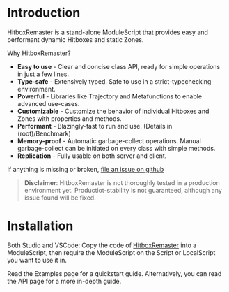 # Introduction
HitboxRemaster is a stand-alone ModuleScript that provides easy and performant dynamic Hitboxes and static Zones.

Why HitboxRemaster?
- **Easy to use** - Clear and concise class API, ready for simple operations in just a few lines.
- **Type-safe** - Extensively typed. Safe to use in a strict-typechecking environment.
- **Powerful** - Libraries like Trajectory and Metafunctions to enable advanced use-cases.
- **Customizable** - Customize the behavior of individual Hitboxes and Zones with properties and methods.
- **Performant** - Blazingly-fast to run and use. (Details in (root)/Benchmark)
- **Memory-proof** - Automatic garbage-collect operations. Manual garbage-collect can be initiated on every class with simple methods.
- **Replication** - Fully usable on both server and client.

If anything is missing or broken, [file an issue on github](https://github.com/LadyCelastia/HitboxRemaster/issues)

> **Disclaimer**: HitboxRemaster is not thoroughly tested in a production environment yet. Productiot-stability is not guaranteed, although any issue found will be fixed.

# Installation
Both Studio and VSCode:
Copy the code of [HitboxRemaster](https://github.com/LadyCelastia/HitboxRemaster/blob/main/src/init.lua) into a ModuleScript, then require the ModuleScript on the Script or LocalScript you want to use it in.

Read the Examples page for a quickstart guide. Alternatively, you can read the API page for a more in-depth guide.
